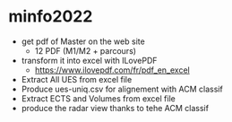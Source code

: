 # minfo2022

* get pdf of Master on the web site
  * 12 PDF (M1/M2 + parcours)
* transform it into excel with ILovePDF
  * https://www.ilovepdf.com/fr/pdf_en_excel
* Extract All UES from excel file
* Produce ues-uniq.csv for alignement with ACM classif
* Extract ECTS and Volumes from excel file
* produce the radar view thanks to tehe ACM classif

